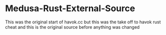 # Medusa-Rust-External-Source
This was the original start of havok.cc but this was the take off to havok rust cheat and this is the original source before anything was changed 
